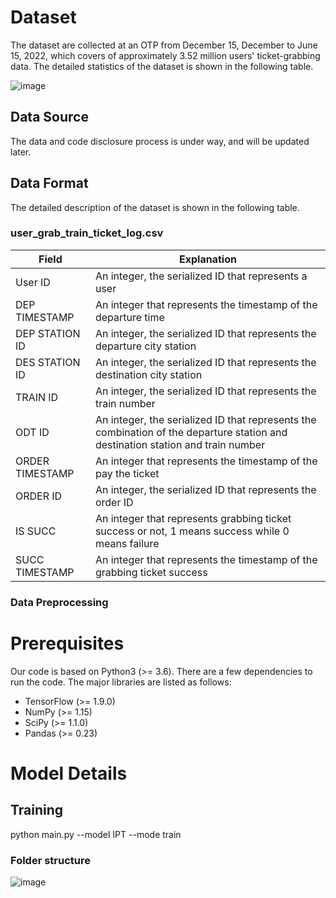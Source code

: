 # Dataset
The dataset are collected at an OTP from December 15, December to June 15, 2022, which covers of approximately 3.52 million users' ticket-grabbing data. The detailed statistics of the dataset is shown in the following table.

![image](https://user-images.githubusercontent.com/124276774/216503180-8953b7fd-1fae-46d9-8729-6fe2effe55b4.png)


## Data Source

The data and code disclosure process is under way, and will be updated later.


## Data Format
 The detailed description of the dataset is shown in the following table.
### user_grab_train_ticket_log.csv


| Field | Explanation |
| --- | --- |
| User ID | An integer, the serialized ID that represents a user |
| DEP TIMESTAMP|  An integer that represents the timestamp of the departure time |
| DEP STATION ID|  An integer, the serialized ID that represents the departure city station |
| DES STATION ID |  An integer, the serialized ID that represents the destination city station |
| TRAIN ID |  An integer, the serialized ID that represents the train number|
| ODT ID |  An integer, the serialized ID that represents the combination of the departure station and destination station and train number|
| ORDER TIMESTAMP|  An integer that represents the timestamp of the pay the ticket |
| ORDER ID|  An integer, the serialized ID that represents the order ID |
| IS SUCC |  An integer that represents grabbing ticket success or not, 1 means success while 0 means failure|
| SUCC TIMESTAMP|  An integer that represents the timestamp of the grabbing ticket success |

### Data Preprocessing


# Prerequisites

Our code is based on Python3 (>= 3.6). There are a few dependencies to run the code. The major libraries are listed as follows:

* TensorFlow (>= 1.9.0)
* NumPy (>= 1.15)
* SciPy (>= 1.1.0)
* Pandas (>= 0.23)

# Model Details
## Training
python main.py --model IPT --mode train
### Folder structure

![image](https://user-images.githubusercontent.com/124276774/216503682-4dfe5ad5-7e8e-4610-a484-6ed6b471a4e2.png)

